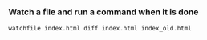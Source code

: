 ### Watch a file and run a command when it is done
    
```Shell
watchfile index.html diff index.html index_old.html
```